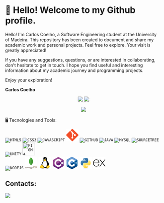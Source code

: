 # 👋 Hello! Welcome to my Github profile.

Hello! I'm Carlos Coelho, a Software Engineering student at the University of Madeira. This repository has been created to document and share my academic work and personal projects. Feel free to explore. Your visit is greatly appreciated!

If you have any suggestions, questions, or are interested in collaborating, don't hesitate to get in touch. I hope you find useful and interesting information about my academic journey and programming projects.

Enjoy your exploration!

**Carlos Coelho**

<p align="center">
<a href="https://github.com/ComaN10">
  <img height="180em" src="https://github-readme-stats-eight-theta.vercel.app/api?username=ComaN10&show_icons=true&theme=algolia&include_all_commits=true&count_private=true"/>
  <img height="180em" src="https://github-readme-stats-eight-theta.vercel.app/api/top-langs/?username=ComaN10&layout=compact&langs_count=8&theme=algolia"/>
</a>
</p>

<p align="center">
  <img src="https://super.abril.com.br/wp-content/uploads/2016/09/super_imggato_digitando_0.gif" width="350">
</p>
  
🖥️ Tecnologies and Tools: 

<code><img width="40px" src="https://cdn.jsdelivr.net/gh/devicons/devicon/icons/html5/html5-original-wordmark.svg" title = "HTML5"/></code>
<code><img width="40px" src="https://cdn.jsdelivr.net/gh/devicons/devicon/icons/css3/css3-original-wordmark.svg" title = "CSS3"/></code>
<code><img width="40px" src="https://cdn.jsdelivr.net/gh/devicons/devicon/icons/javascript/javascript-original.svg" title = "JAVASCRIPT"/></code>
<code><img width="40px" src="https://raw.githubusercontent.com/devicons/devicon/master/icons/git/git-original.svg" title = "GIT"/></code>
<code><img width="40px" src="https://cdn.jsdelivr.net/gh/devicons/devicon/icons/github/github-original.svg" title = "GITHUB"/></code>
<code><img width="40px" src="https://cdn.jsdelivr.net/gh/devicons/devicon/icons/java/java-original.svg" title = "JAVA"/></code>
<code><img width="40px" src="https://cdn.jsdelivr.net/gh/devicons/devicon/icons/mysql/mysql-original.svg" title = "MYSQL"/></code>
<code><img width="40px" src="https://cdn.jsdelivr.net/gh/devicons/devicon/icons/sourcetree/sourcetree-original-wordmark.svg" title = "SOURCETREE"/></code>
<code><img width="40px" src="https://www.vectorlogo.zone/logos/unity3d/unity3d-icon.svg" title = "UNITY"/></code>
<code><img width="40px" src="https://www.vectorlogo.zone/logos/figma/figma-icon.svg" title="FIGMA"  height="40"/> </code>
<code><img width="40px" src="https://cdn.jsdelivr.net/gh/devicons/devicon/icons/nodejs/nodejs-original-wordmark.svg" title = "NODEJS"/></code>
<code><img width="40px" src="https://raw.githubusercontent.com/devicons/devicon/master/icons/mongodb/mongodb-original-wordmark.svg" title = "MONGODB"/></code>
<code><img width="40px" src="https://raw.githubusercontent.com/devicons/devicon/master/icons/linux/linux-original.svg" title = "LINUX"/></code>
<code><img width="40px" src="https://raw.githubusercontent.com/devicons/devicon/master/icons/csharp/csharp-original.svg" title = "C#"/></code>
<code><img width="40px" src="https://raw.githubusercontent.com/devicons/devicon/master/icons/cplusplus/cplusplus-original.svg" title = "C++"/></code>
<code><img width="40px" src="https://raw.githubusercontent.com/devicons/devicon/master/icons/python/python-original.svg" title = "PYTHON"/></code>
<code><img width="40px" src="https://raw.githubusercontent.com/devicons/devicon/master/icons/express/express-original.svg" title = "EXPRESS"/></code>


  
## Contacts:
<div>
<a href="https://www.linkedin.com/in/carlos-coelho03/" target="_blank"><img loading="lazy" src="https://img.shields.io/badge/-LinkedIn-%230077B5?style=for-the-badge&logo=linkedin&logoColor=white" target="_blank"></a>   
</div>

